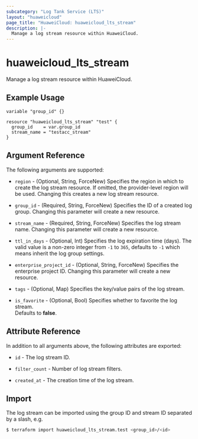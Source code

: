 ```yaml
---
subcategory: "Log Tank Service (LTS)"
layout: "huaweicloud"
page_title: "HuaweiCloud: huaweicloud_lts_stream"
description: |-
  Manage a log stream resource within HuaweiCloud.
---
```


# huaweicloud_lts_stream

Manage a log stream resource within HuaweiCloud.

## Example Usage

```hcl
variable "group_id" {}

resource "huaweicloud_lts_stream" "test" {
  group_id    = var.group_id
  stream_name = "testacc_stream"
}
```

## Argument Reference

The following arguments are supported:

* `region` - (Optional, String, ForceNew) Specifies the region in which to create the log stream resource. If omitted, the
  provider-level region will be used. Changing this creates a new log stream resource.

* `group_id` - (Required, String, ForceNew) Specifies the ID of a created log group. Changing this parameter will create
  a new resource.

* `stream_name` - (Required, String, ForceNew) Specifies the log stream name. Changing this parameter will create a new
  resource.

* `ttl_in_days` - (Optional, Int) Specifies the log expiration time (days).
  The valid value is a non-zero integer from `-1` to `365`, defaults to `-1` which means inherit the log group settings.

* `enterprise_project_id` - (Optional, String, ForceNew) Specifies the enterprise project ID.
  Changing this parameter will create a new resource.

* `tags` - (Optional, Map) Specifies the key/value pairs of the log stream.

* `is_favorite` - (Optional, Bool) Specifies whether to favorite the log stream.  
  Defaults to **false**.

## Attribute Reference

In addition to all arguments above, the following attributes are exported:

* `id` - The log stream ID.

* `filter_count` - Number of log stream filters.

* `created_at` - The creation time of the log stream.

## Import

The log stream can be imported using the group ID and stream ID separated by a slash, e.g.

```bash
$ terraform import huaweicloud_lts_stream.test <group_id>/<id>
```
